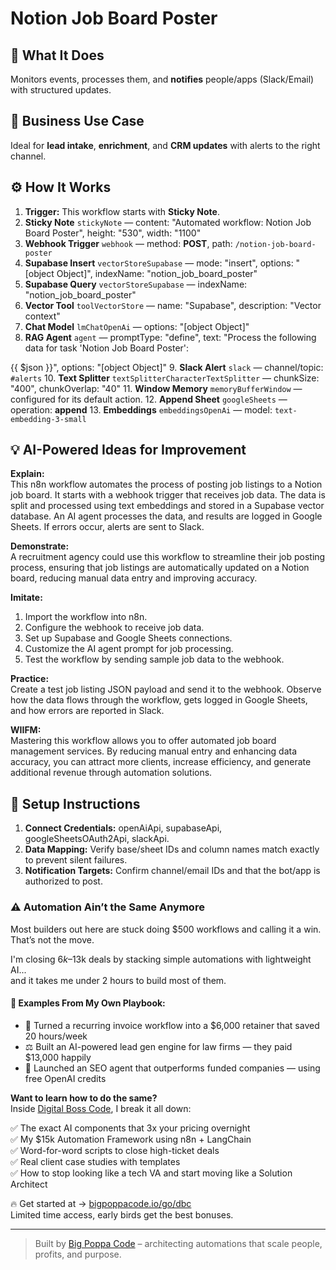 # Notion Job Board Poster
  ## 🚀 What It Does
  Monitors events, processes them, and **notifies** people/apps (Slack/Email) with structured updates.
  
  ## 💼 Business Use Case
  Ideal for **lead intake**, **enrichment**, and **CRM updates** with alerts to the right channel.
  
  ## ⚙️ How It Works
  1. **Trigger:** This workflow starts with **Sticky Note**.
  2. **Sticky Note** `stickyNote` — content: "Automated workflow: Notion Job Board Poster", height: "530", width: "1100"
3. **Webhook Trigger** `webhook` — method: **POST**, path: `/notion-job-board-poster`
4. **Supabase Insert** `vectorStoreSupabase` — mode: "insert", options: "[object Object]", indexName: "notion_job_board_poster"
5. **Supabase Query** `vectorStoreSupabase` — indexName: "notion_job_board_poster"
6. **Vector Tool** `toolVectorStore` — name: "Supabase", description: "Vector context"
7. **Chat Model** `lmChatOpenAi` — options: "[object Object]"
8. **RAG Agent** `agent` — promptType: "define", text: "Process the following data for task 'Notion Job Board Poster':

{{ $json }}", options: "[object Object]"
9. **Slack Alert** `slack` — channel/topic: `#alerts`
10. **Text Splitter** `textSplitterCharacterTextSplitter` — chunkSize: "400", chunkOverlap: "40"
11. **Window Memory** `memoryBufferWindow` — configured for its default action.
12. **Append Sheet** `googleSheets` — operation: **append**
13. **Embeddings** `embeddingsOpenAi` — model: `text-embedding-3-small`
  
  ## 💡 AI-Powered Ideas for Improvement
  **Explain:**  
This n8n workflow automates the process of posting job listings to a Notion job board. It starts with a webhook trigger that receives job data. The data is split and processed using text embeddings and stored in a Supabase vector database. An AI agent processes the data, and results are logged in Google Sheets. If errors occur, alerts are sent to Slack.

**Demonstrate:**  
A recruitment agency could use this workflow to streamline their job posting process, ensuring that job listings are automatically updated on a Notion board, reducing manual data entry and improving accuracy.

**Imitate:**  
1. Import the workflow into n8n.
2. Configure the webhook to receive job data.
3. Set up Supabase and Google Sheets connections.
4. Customize the AI agent prompt for job processing.
5. Test the workflow by sending sample job data to the webhook.

**Practice:**  
Create a test job listing JSON payload and send it to the webhook. Observe how the data flows through the workflow, gets logged in Google Sheets, and how errors are reported in Slack.

**WIIFM:**  
Mastering this workflow allows you to offer automated job board management services. By reducing manual entry and enhancing data accuracy, you can attract more clients, increase efficiency, and generate additional revenue through automation solutions.
  
  ## 🔧 Setup Instructions
  1. **Connect Credentials:** openAiApi, supabaseApi, googleSheetsOAuth2Api, slackApi.
2. **Data Mapping:** Verify base/sheet IDs and column names match exactly to prevent silent failures.
3. **Notification Targets:** Confirm channel/email IDs and that the bot/app is authorized to post.
  
### ⚠️ Automation Ain’t the Same Anymore

Most builders out here are stuck doing $500 workflows and calling it a win.  
That’s not the move.  

I'm closing $6k–$13k deals by stacking simple automations with lightweight AI...  
and it takes me under 2 hours to build most of them.

#### 🧠 Examples From My Own Playbook:
- 🔁 Turned a recurring invoice workflow into a $6,000 retainer that saved 20 hours/week  
- ⚖️ Built an AI-powered lead gen engine for law firms — they paid $13,000 happily  
- 🚀 Launched an SEO agent that outperforms funded companies — using free OpenAI credits  

**Want to learn how to do the same?**  
Inside [Digital Boss Code](https://bigpoppacode.io/go/dbc), I break it all down:

✅ The exact AI components that 3x your pricing overnight  
✅ My $15k Automation Framework using n8n + LangChain  
✅ Word-for-word scripts to close high-ticket deals  
✅ Real client case studies with templates  
✅ How to stop looking like a tech VA and start moving like a Solution Architect  

🔥 Get started at → [bigpoppacode.io/go/dbc](https://bigpoppacode.io/go/dbc)  
Limited time access, early birds get the best bonuses.

---
> Built by [Big Poppa Code](https://bigpoppacode.io) – architecting automations that scale people, profits, and purpose.
  